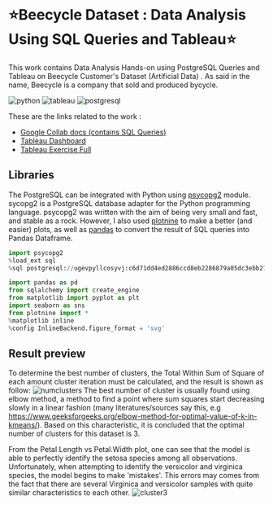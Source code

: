 # :star:Beecycle Dataset : Data Analysis Using SQL Queries and Tableau:star:

This work contains Data Analysis Hands-on using PostgreSQL Queries and Tableau on Beecycle Customer's Dataset (Artificial Data) . As said in the name, Beecycle is a company that sold and produced bycycle.

![python](https://img.shields.io/badge/Python-3776AB?style=for-the-badge&logo=python&logoColor=white)
![tableau](https://img.shields.io/badge/Tableau-E97627?style=for-the-badge&logo=Tableau&logoColor=white)
![postgresql](https://img.shields.io/badge/PostgreSQL-316192?style=for-the-badge&logo=postgresql&logoColor=white)

These are the links related to the work :

- [Google Collab docs (contains SQL Queries)](https://colab.research.google.com/drive/1GKTl_xAw7CjP1hzPoC5s6xCAFsdn4O2m#scrollTo=NG_E_Gjz3jwQ)
- [Tableau Dashboard](https://public.tableau.com/app/profile/indra.yanto.simanihuruk/viz/HW_30_Indra/Soal4?publish=yes)
- [Tableau Exercise Full](https://public.tableau.com/app/profile/indra.yanto.simanihuruk/viz/HW_30_Indra_AllSheets/Soal4?publish=yes)

## Libraries
The PostgreSQL can be integrated with Python using [psycopg2](https://www.tutorialspoint.com/postgresql/postgresql_python.htm) module. sycopg2 is a PostgreSQL database adapter for the Python programming language. psycopg2 was written with the aim of being very small and fast, and stable as a rock. However, I also used [plotnine](https://plotnine.readthedocs.io/en/stable/) to make a better (and easier) plots, as well as [pandas](https://pandas.pydata.org/) to convert the result of SQL queries into Pandas Dataframe.
```python
import psycopg2
%load_ext sql 
%sql postgresql://ugevpyllcosyvj:c6d71dd4ed2886ccd8eb2286879a05dc3ebb21046ff280be09bff424ec3d15ff@ec2-44-198-100-81.compute-1.amazonaws.com:5432/db4vmf7pt6qmqj

import pandas as pd
from sqlalchemy import create_engine
from matplotlib import pyplot as plt
import seaborn as sns
from plotnine import *
%matplotlib inline
%config InlineBackend.figure_format = 'svg'
```

## Result preview
To determine the best number of clusters, the Total Within Sum of Square of each amount cluster iteration must be calculated, and the result is shown as follow:
![numclusters](https://user-images.githubusercontent.com/92590596/156587456-817640ac-2de1-40fe-9373-d4d85ad35f10.jpg)
The best number of cluster is usually found using elbow method, a method to find a point where  sum squares start decreasing slowly in a linear fashion (many literatures/sources say this, e.g https://www.geeksforgeeks.org/elbow-method-for-optimal-value-of-k-in-kmeans/). Based on this characteristic, it is concluded that the optimal number of clusters for this dataset is 3.

From the Petal.Length vs Petal.Width plot, one can see that the model is able to perfectly identify the setosa species among all observations. Unfortunately, when attempting to identify the versicolor and virginica species, the model begins to make 'mistakes'. This errors may comes from the fact that there are several Virginica and versicolor samples with quite similar characteristics to each other.
![cluster3](https://user-images.githubusercontent.com/92590596/156587499-c6612980-160f-429d-b50f-c24d818ff77c.jpg)


